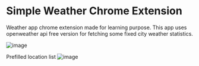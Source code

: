 # Simple Weather Chrome Extension
Weather app chrome extension made for learning purpose. This app uses openweather api free version for fetching some fixed city weather statistics.

![image](https://user-images.githubusercontent.com/13537704/121806309-ea0a2600-cc6c-11eb-93fb-13b992a7a9b6.png)

Prefilled location list
![image](https://user-images.githubusercontent.com/13537704/121806324-fd1cf600-cc6c-11eb-9a58-6f2aecb49365.png)

